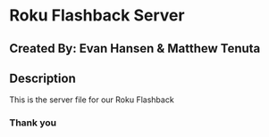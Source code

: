<h1> Roku Flashback Server </h1>

## Created By: Evan Hansen & Matthew Tenuta

## Description
This is the server file for our Roku Flashback

### Thank you